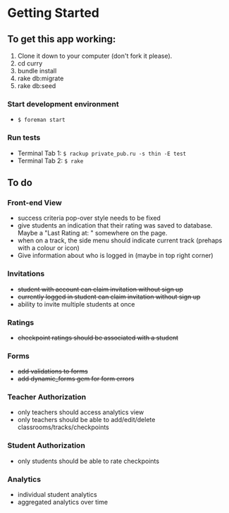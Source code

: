 # Getting Started

## To get this app working:

1. Clone it down to your computer (don't fork it please).
2. cd curry
3. bundle install
4. rake db:migrate
5. rake db:seed

### Start development environment
- `$ foreman start`

### Run tests
- Terminal Tab 1: `$ rackup private_pub.ru -s thin -E test`
- Terminal Tab 2: `$ rake`

## To do

### Front-end View
- success criteria pop-over style needs to be fixed
- give students an indication that their rating was saved to database. Maybe a "Last Rating at: <time>" somewhere on the page.
- when on a track, the side menu should indicate current track (prehaps with a colour or icon)
- Give information about who is logged in (maybe in top right corner)

### Invitations
- ~~student with account can claim invitation without sign up~~
- ~~currently logged in student can claim invitation without sign up~~
- ability to invite multiple students at once

### Ratings
- ~~checkpoint ratings should be associated with a student~~

### Forms
- ~~add validations to forms~~
- ~~add dynamic_forms gem for form errors~~

### Teacher Authorization
- only teachers should access analytics view
- only teachers should be able to add/edit/delete classrooms/tracks/checkpoints

### Student Authorization
- only students should be able to rate checkpoints

### Analytics
- individual student analytics
- aggregated analytics over time
